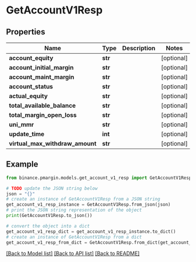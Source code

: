# GetAccountV1Resp


## Properties

Name | Type | Description | Notes
------------ | ------------- | ------------- | -------------
**account_equity** | **str** |  | [optional] 
**account_initial_margin** | **str** |  | [optional] 
**account_maint_margin** | **str** |  | [optional] 
**account_status** | **str** |  | [optional] 
**actual_equity** | **str** |  | [optional] 
**total_available_balance** | **str** |  | [optional] 
**total_margin_open_loss** | **str** |  | [optional] 
**uni_mmr** | **str** |  | [optional] 
**update_time** | **int** |  | [optional] 
**virtual_max_withdraw_amount** | **str** |  | [optional] 

## Example

```python
from binance.pmargin.models.get_account_v1_resp import GetAccountV1Resp

# TODO update the JSON string below
json = "{}"
# create an instance of GetAccountV1Resp from a JSON string
get_account_v1_resp_instance = GetAccountV1Resp.from_json(json)
# print the JSON string representation of the object
print(GetAccountV1Resp.to_json())

# convert the object into a dict
get_account_v1_resp_dict = get_account_v1_resp_instance.to_dict()
# create an instance of GetAccountV1Resp from a dict
get_account_v1_resp_from_dict = GetAccountV1Resp.from_dict(get_account_v1_resp_dict)
```
[[Back to Model list]](../README.md#documentation-for-models) [[Back to API list]](../README.md#documentation-for-api-endpoints) [[Back to README]](../README.md)


